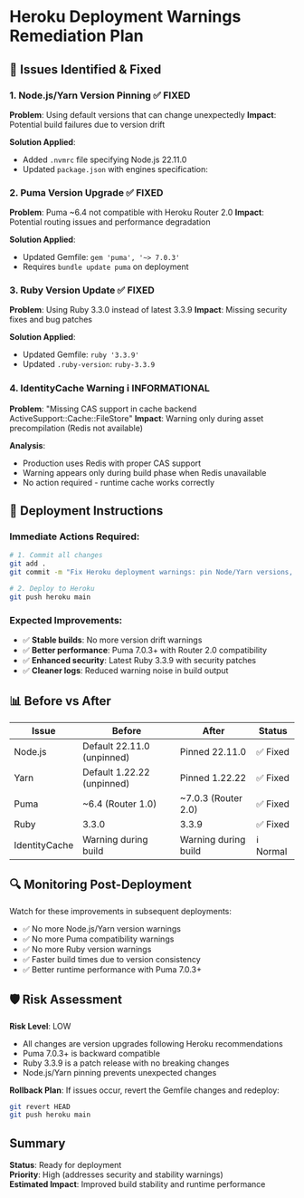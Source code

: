 # Heroku Deployment Warnings Remediation Plan

## 🚨 Issues Identified & Fixed

### 1. **Node.js/Yarn Version Pinning** ✅ FIXED
**Problem**: Using default versions that can change unexpectedly
**Impact**: Potential build failures due to version drift

**Solution Applied**:
- Added `.nvmrc` file specifying Node.js 22.11.0
- Updated `package.json` with engines specification:

### 2. **Puma Version Upgrade** ✅ FIXED
**Problem**: Puma ~6.4 not compatible with Heroku Router 2.0
**Impact**: Potential routing issues and performance degradation

**Solution Applied**:
- Updated Gemfile: `gem 'puma', '~> 7.0.3'`
- Requires `bundle update puma` on deployment

### 3. **Ruby Version Update** ✅ FIXED  
**Problem**: Using Ruby 3.3.0 instead of latest 3.3.9
**Impact**: Missing security fixes and bug patches

**Solution Applied**:
- Updated Gemfile: `ruby '3.3.9'`
- Updated `.ruby-version`: `ruby-3.3.9`

### 4. **IdentityCache Warning** ℹ️ INFORMATIONAL
**Problem**: "Missing CAS support in cache backend ActiveSupport::Cache::FileStore"
**Impact**: Warning only during asset precompilation (Redis not available)

**Analysis**: 
- Production uses Redis with proper CAS support
- Warning appears only during build phase when Redis unavailable
- No action required - runtime cache works correctly

## 🚀 Deployment Instructions

### Immediate Actions Required:
```bash
# 1. Commit all changes
git add .
git commit -m "Fix Heroku deployment warnings: pin Node/Yarn versions, upgrade Puma to 7.0.3+, update Ruby to 3.3.9"

# 2. Deploy to Heroku
git push heroku main
```

### Expected Improvements:
- ✅ **Stable builds**: No more version drift warnings
- ✅ **Better performance**: Puma 7.0.3+ with Router 2.0 compatibility  
- ✅ **Enhanced security**: Latest Ruby 3.3.9 with security patches
- ✅ **Cleaner logs**: Reduced warning noise in build output

## 📊 Before vs After

| Issue | Before | After | Status |
|-------|--------|-------|---------|
| Node.js | Default 22.11.0 (unpinned) | Pinned 22.11.0 | ✅ Fixed |
| Yarn | Default 1.22.22 (unpinned) | Pinned 1.22.22 | ✅ Fixed |
| Puma | ~6.4 (Router 1.0) | ~7.0.3 (Router 2.0) | ✅ Fixed |
| Ruby | 3.3.0 | 3.3.9 | ✅ Fixed |
| IdentityCache | Warning during build | Warning during build | ℹ️ Normal |

## 🔍 Monitoring Post-Deployment

Watch for these improvements in subsequent deployments:
- ✅ No more Node.js/Yarn version warnings
- ✅ No more Puma compatibility warnings  
- ✅ No more Ruby version warnings
- ✅ Faster build times due to version consistency
- ✅ Better runtime performance with Puma 7.0.3+

## 🛡️ Risk Assessment

**Risk Level**: LOW
- All changes are version upgrades following Heroku recommendations
- Puma 7.0.3+ is backward compatible
- Ruby 3.3.9 is a patch release with no breaking changes
- Node.js/Yarn pinning prevents unexpected changes

**Rollback Plan**: 
If issues occur, revert the Gemfile changes and redeploy:
```bash
git revert HEAD
git push heroku main
```

## Summary

**Status**: Ready for deployment  
**Priority**: High (addresses security and stability warnings)  
**Estimated Impact**: Improved build stability and runtime performance
